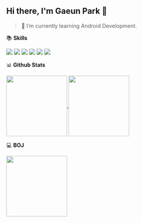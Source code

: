 ## Hi there, I'm Gaeun Park 👋
> 🌱 I’m currently learning Android Development.


📚 **Skills**
<p>
<img src="https://img.shields.io/badge/Kotlin-7F52FF?style=for-the-badge&logo=Kotlin&logoColor=white">
<img src="https://img.shields.io/badge/Python-3776AB?style=for-the-badge&logo=Python&logoColor=white">
<img src="https://img.shields.io/badge/Android-3DDC84?style=for-the-badge&logo=Android&logoColor=black">
<img src="https://img.shields.io/badge/Firebase-FFCA28?style=for-the-badge&logo=Firebase&logoColor=black">
<img src="https://img.shields.io/badge/Github-181717?style=for-the-badge&logo=Github&logoColor=white">
<img src="https://img.shields.io/badge/Figma-F24E1E?style=for-the-badge&logo=Figma&logoColor=white">
</p>

📊 **Github Stats**
<p>
<a href="https://github.com/gaeunpark924/github-readme-stats">
  <img align="center" src="https://github-readme-stats.vercel.app/api/top-langs/?username=gaeunpark924&layout=compact" height=160 />
</a>
<a href="https://github.com/gaeunpark924">
  <img align="center" src="https://github-readme-stats.vercel.app/api?username=gaeunpark924&show_icons=true&theme=transparent" height=160 />
</a>
</p>

💻 **BOJ**
<p>
<img src="http://mazassumnida.wtf/api/v2/generate_badge?boj=gaeuns" height=160>
</p>

<!--
**gaeunpark924/gaeunpark924** is a ✨ _special_ ✨ repository because its `README.md` (this file) appears on your GitHub profile.

Here are some ideas to get you started:

- 🔭 I’m currently working on ...
- 🌱 I’m currently learning ...
- 👯 I’m looking to collaborate on ...
- 🤔 I’m looking for help with ...
- 💬 Ask me about ...
- 📫 How to reach me: ...
- 😄 Pronouns: ...
- ⚡ Fun fact: ...
-->
